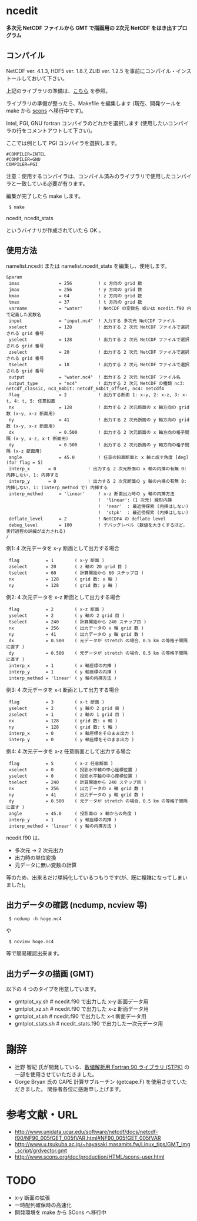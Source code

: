 # ncedit

__多次元 NetCDF ファイルから GMT で描画用の 2次元 NetCDF をはき出すプログラム__


## コンパイル
NetCDF ver. 4.1.3, HDF5 ver. 1.8.7, ZLIB ver. 1.2.5 を事前にコンパイル・インストールしておいて下さい。

上記のライブラリの準備は、[こちら](https://github.com/TakashiUNUMA/wrflib_instsh) を参照。


ライブラリの準備が整ったら、Makefile を編集します (現在、開発ツールを make から [scons](http://www.scons.org/) へ移行中です)。

Intel, PGI, GNU fortran コンパイラのどれかを選択します (使用したいコンパイラの行をコメントアウトして下さい)。

ここでは例として PGI コンパイラを選択します。
```
#COMPILER=INTEL
#COMPILER=GNU
COMPILER=PGI
```

注意：使用するコンパイラは、コンパイル済みのライブラリで使用したコンパイラと一致している必要が有ります。


編集が完了したら make します。
```
 $ make
```

ncedit, ncedit_stats

というバイナリが作成されていたら OK 。


## 使用方法
namelist.ncedit または namelist.ncedit_stats を編集し、使用します。

```
&param
 imax               = 256          ! x 方向の grid 数
 jmax               = 256          ! y 方向の grid 数
 kmax               = 64           ! z 方向の grid 数
 tmax               = 37           ! t 方向の grid 数
 varname            = "water"      ! NetCDF の変数名 或いは ncedit.f90 内で定義した変数名
 input              = "input.nc4"  ! 入力する 多次元 NetCDF ファイル
 xselect            = 128          ! 出力する 2 次元 NetCDF ファイルで選択される grid 番号
 yselect            = 128          ! 出力する 2 次元 NetCDF ファイルで選択される grid 番号
 zselect            = 20           ! 出力する 2 次元 NetCDF ファイルで選択される grid 番号
 tselect            = 18           ! 出力する 2 次元 NetCDF ファイルで選択される grid 番号
 output             = "water.nc4"  ! 出力する 2 次元 NetCDF ファイル名
 output_type        = "nc4"        ! 出力する 2 次元 NetCDF の種類 nc3: netcdf_classic, nc3_64bit: netcdf_64bit_offset, nc4: netcdf4
 flag               = 2            ! 出力する断面 1: x-y, 2: x-z, 3: x-t, 4: t, 5: 任意鉛直
 nx                 = 128          ! 出力する 2 次元断面の x 軸方向の grid 数 (x-y, x-z 断面用)
 ny                 = 41           ! 出力する 2 次元断面の y 軸方向の grid 数 (x-y, x-z 断面用)
 dx                 = 0.500        ! 出力する 2 次元断面の x 軸方向の格子間隔 (x-y, x-z, x-t 断面用)
 dy                 = 0.500        ! 出力する 2 次元断面の y 軸方向の格子間隔 (x-z 断面用)
 angle              = 45.0         ! 任意の鉛直断面と x 軸と成す角度 [deg] (for flag = 5)
 interp_x	    = 0            ! 出力する 2 次元断面の x 軸の内挿の有無 0: 内挿しない, 1: 内挿する
 interp_y	    = 0            ! 出力する 2 次元断面の y 軸の内挿の有無 0: 内挿しない, 1: (interp_method で) 内挿する
 interp_method	    = 'linear'     ! x-z 断面出力時の y 軸の内挿方法
                                   !  'linear': (1 次元) 線形内挿
                                   !  'near'  : 最近傍探索 (内挿はしない)
                                   !  'stpk'  : 最近傍探索 (内挿はしない)
 deflate_level      = 2            ! NetCDF4 の deflate level
 debug_level        = 100          ! デバッグレベル (数値を大きくするほど，実行過程の詳細が出力される)
/
```

例1: 4 次元データを x-y 断面として出力する場合
```
 flag          = 1        ( x-y 断面 )
 zselect       = 20       ( z 軸の 20 grid 目 )
 tselect       = 60       ( 計算開始から 60 ステップ目 )
 nx            = 128      ( grid 数: x 軸 )
 ny            = 128      ( grid 数: y 軸 )
```

例2: 4 次元データを x-z 断面として出力する場合
```
 flag          = 2        ( x-z 断面 )
 yselect       = 2        ( y 軸の 2 grid 目 )
 tselect       = 240      ( 計算開始から 240 ステップ目 )
 nx            = 256      ( 出力データの x 軸 grid 数 )
 ny            = 41       ( 出力データの y 軸 grid 数 )
 dx            = 0.500    ( 元データが stretch の場合、0.5 km の等格子間隔に直す )
 dy            = 0.500    ( 元データが stretch の場合、0.5 km の等格子間隔に直す )
 interp_x      = 1        ( x 軸座標の内挿 )
 interp_y      = 1        ( y 軸座標の内挿 )
 interp_method = 'linear' ( y 軸の内挿方法 )
```

例3: 4 次元データを x-t 断面として出力する場合
```
 flag          = 3        ( x-t 断面 )
 yselect       = 2        ( y 軸の 2 grid 目 )
 zselect       = 1        ( z 軸の 1 grid 目 )
 nx            = 128      ( grid 数: x 軸 )
 ny            = 128      ( grid 数: t 軸 )
 interp_x      = 0        ( x 軸座標をそのまま出力 )
 interp_y      = 0        ( y 軸座標をそのまま出力 )
```

例4: 4 次元データを x-z 任意断面として出力する場合
```
 flag          = 5        ( x-z 任意断面 )
 xselect       = 0        ( 投影水平軸の中心座標位置 )
 yselect       = 0        ( 投影水平軸の中心座標位置 )
 tselect       = 240      ( 計算開始から 240 ステップ目 )
 nx            = 256      ( 出力データの x 軸 grid 数 )
 ny            = 41       ( 出力データの y 軸 grid 数 )
 dy            = 0.500    ( 元データが stretch の場合、0.5 km の等格子間隔に直す )
 angle         = 45.0     ( 投影面の x 軸からの角度 )
 interp_y      = 1        ( y 軸座標の内挿 )
 interp_method = 'linear' ( y 軸の内挿方法 )
```


ncedit.f90 は、

- 多次元 -> 2 次元出力
- 出力時の単位変換
- 元データに無い変数の計算

等のため、出来るだけ単純化しているつもりです(が、既に複雑になってしまいました)。


## 出力データの確認 (ncdump, ncview 等)
```
 $ ncdump -h hoge.nc4
```
や
```
 $ ncview hoge.nc4
```
等で簡易確認出来ます。


## 出力データの描画 (GMT)
以下の 4 つのタイプを用意しています。
- gmtplot_xy.sh      # ncedit.f90 で出力した x-y 断面データ用
- gmtplot_xz.sh      # ncedit.f90 で出力した x-z 断面データ用
- gmtplot_xt.sh      # ncedit.f90 で出力した x-t 断面データ用
- gmtplot_stats.sh   # ncedit_stats.f90 で出力した一次元データ用


# 謝辞
- 辻野 智紀 氏が開発している、[数値解析用 Fortran 90 ライブラリ (STPK)](http://www.gfd-dennou.org/library/davis/stpk/) の一部を使用させていただきました。
- Gorge Bryan 氏の CAPE 計算サブルーチン (getcape.F) を使用させていただきました。
関係者各位に感謝申し上げます。


# 参考文献・URL
- http://www.unidata.ucar.edu/software/netcdf/docs/netcdf-f90/NF90_005fGET_005fVAR.html#NF90_005fGET_005fVAR
- http://www.u.tsukuba.ac.jp/~hayasaki.masamits.fw/Linux_tips/GMT_img_script/grdvector.gmt
- http://www.scons.org/doc/production/HTML/scons-user.html


# TODO
- x-y 断面の拡張
- 一時配列確保時の高速化
- 開発環境を make から SCons へ移行中
